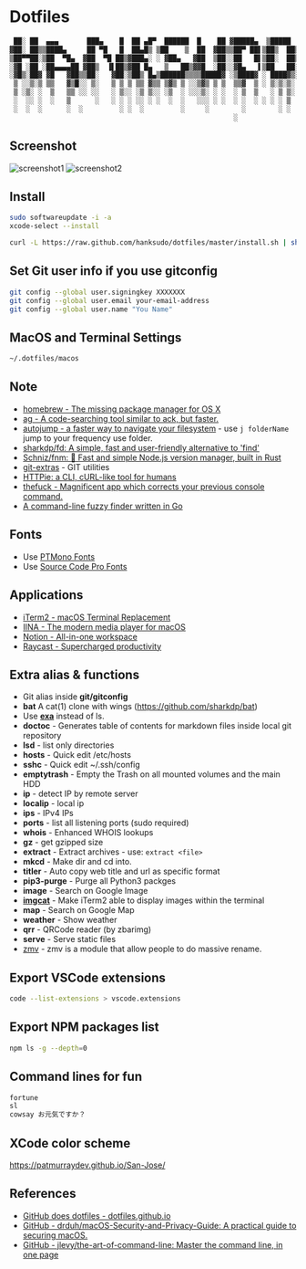 # Dotfiles

```bash
 ██░ ██  ▄▄▄       ███▄    █  ██ ▄█▀  ██████  █    ██ ▓█████▄  ▒█████
▓██░ ██▒▒████▄     ██ ▀█   █  ██▄█▒ ▒██    ▒  ██  ▓██▒▒██▀ ██▌▒██▒  ██▒
▒██▀▀██░▒██  ▀█▄  ▓██  ▀█ ██▒▓███▄░ ░ ▓██▄   ▓██  ▒██░░██   █▌▒██░  ██▒
░▓█ ░██ ░██▄▄▄▄██ ▓██▒  ▐▌██▒▓██ █▄   ▒   ██▒▓▓█  ░██░░▓█▄   ▌▒██   ██░
░▓█▒░██▓ ▓█   ▓██▒▒██░   ▓██░▒██▒ █▄▒██████▒▒▒▒█████▓ ░▒████▓ ░ ████▓▒░
 ▒ ░░▒░▒ ▒▒   ▓▒█░░ ▒░   ▒ ▒ ▒ ▒▒ ▓▒▒ ▒▓▒ ▒ ░░▒▓▒ ▒ ▒  ▒▒▓  ▒ ░ ▒░▒░▒░
 ▒ ░▒░ ░  ▒   ▒▒ ░░ ░░   ░ ▒░░ ░▒ ▒░░ ░▒  ░ ░░░▒░ ░ ░  ░ ▒  ▒   ░ ▒ ▒░
 ░  ░░ ░  ░   ▒      ░   ░ ░ ░ ░░ ░ ░  ░  ░   ░░░ ░ ░  ░ ░  ░ ░ ░ ░ ▒
 ░  ░  ░      ░  ░         ░ ░  ░         ░     ░        ░        ░ ░
                                                       ░
```

## Screenshot

![screenshot1](./screenshots/terminal.png)
![screenshot2](./screenshots/weather.png)

## Install

```bash
sudo softwareupdate -i -a
xcode-select --install
```

```bash
curl -L https://raw.github.com/hanksudo/dotfiles/master/install.sh | sh
```

## Set Git user info if you use gitconfig

```bash
git config --global user.signingkey XXXXXXX
git config --global user.email your-email-address
git config --global user.name "You Name"
```

## MacOS and Terminal Settings

```bash
~/.dotfiles/macos
```

## Note

- [homebrew - The missing package manager for OS X](http://brew.sh/)
- [ag - A code-searching tool similar to ack, but faster.](https://github.com/ggreer/the_silver_searcher)
- [autojump - a faster way to navigate your filesystem](https://github.com/joelthelion/autojump) - use `j folderName` jump to your frequency use folder.
- [sharkdp/fd: A simple, fast and user-friendly alternative to &#39;find&#39;](https://github.com/sharkdp/fd)
- [Schniz/fnm: 🚀 Fast and simple Node.js version manager, built in Rust](https://github.com/Schniz/fnm)
- [git-extras](https://github.com/visionmedia/git-extras) - GIT utilities
- [HTTPie: a CLI, cURL-like tool for humans](https://github.com/jakubroztocil/httpie)
- [thefuck - Magnificent app which corrects your previous console command.](https://github.com/nvbn/thefuck)
- [A command-line fuzzy finder written in Go](https://github.com/junegunn/fzf)

## Fonts

- Use [PTMono Fonts](https://fonts.google.com/specimen/PT+Mono)
- Use [Source Code Pro Fonts](https://fonts.google.com/specimen/Source+Code+Pro)

## Applications

- [iTerm2 - macOS Terminal Replacement](https://www.iterm2.com/)
- [IINA - The modern media player for macOS](https://iina.io/)
- [Notion - All-in-one workspace](https://www.notion.so/)
- [Raycast - Supercharged productivity](https://www.raycast.com/)

## Extra alias & functions

- Git alias inside **git/gitconfig**
- **bat** A cat(1) clone with wings (<https://github.com/sharkdp/bat>)
- Use [**exa**](https://github.com/ogham/exa) instead of ls.
- **doctoc** - Generates table of contents for markdown files inside local git repository
- **lsd** - list only directories
- **hosts** - Quick edit /etc/hosts
- **sshc** - Quick edit ~/.ssh/config
- **emptytrash** - Empty the Trash on all mounted volumes and the main HDD
- **ip** - detect IP by remote server
- **localip** - local ip
- **ips** - IPv4 IPs
- **ports** - list all listening ports (sudo required)
- **whois** - Enhanced WHOIS lookups
- **gz** - get gzipped size
- **extract** - Extract archives - use: `extract <file>`
- **mkcd** - Make dir and cd into.
- **titler** - Auto copy web title and url as specific format
- **pip3-purge** - Purge all Python3 packges
- **image** - Search on Google Image
- [**imgcat**](https://iterm2.com/documentation-images.html) - Make iTerm2 able to display images within the terminal
- **map** - Search on Google Map
- **weather** - Show weather
- **qrr** - QRCode reader (by zbarimg)
- **serve** - Serve static files
- [zmv](http://zshwiki.org/home/builtin/functions/zmv) - zmv is a module that allow people to do massive rename.

## Export VSCode extensions

```bash
code --list-extensions > vscode.extensions
```

## Export NPM packages list

```bash
npm ls -g --depth=0
```

## Command lines for fun

```bash
fortune
sl
cowsay お元気ですか？
```

## XCode color scheme

<https://patmurraydev.github.io/San-Jose/>

## References

- [GitHub does dotfiles - dotfiles.github.io](http://dotfiles.github.io/)
- [GitHub - drduh/macOS-Security-and-Privacy-Guide: A practical guide to securing macOS.](https://github.com/drduh/macOS-Security-and-Privacy-Guide)
- [GitHub - jlevy/the-art-of-command-line: Master the command line, in one page](https://github.com/jlevy/the-art-of-command-line)
